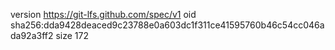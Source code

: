 version https://git-lfs.github.com/spec/v1
oid sha256:dda9428deaced9c23788e0a603dc1f311ce41595760b46c54cc046ada92a3ff2
size 172
